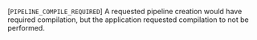 [`PIPELINE_COMPILE_REQUIRED`] A requested pipeline creation would
have required compilation, but the application requested compilation to
not be performed.